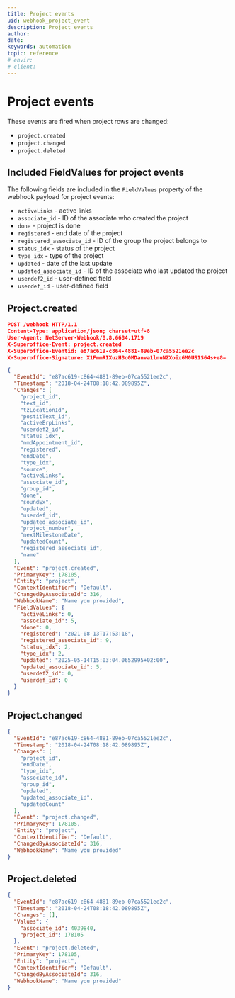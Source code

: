 ```yaml
---
title: Project events
uid: webhook_project_event
description: Project events
author:
date:
keywords: automation
topic: reference
# envir:
# client:
---
```


# Project events

These events are fired when project rows are changed:

* `project.created`
* `project.changed`
* `project.deleted`

## Included FieldValues for project events

The following fields are included in the `FieldValues` property of the webhook payload for project events:

* `activeLinks` - active links
* `associate_id` - ID of the associate who created the project
* `done` - project is done
* `registered` - end date of the project
* `registered_associate_id` - ID of the group the project belongs to
* `status_idx` - status of the project
* `type_idx` - type of the project
* `updated` - date of the last update
* `updated_associate_id` - ID of the associate who last updated the project
* `userdef2_id` - user-defined field
* `userdef_id` - user-defined field

## Project.created

```json
POST /webhook HTTP/1.1
Content-Type: application/json; charset=utf-8
User-Agent: NetServer-Webhook/8.8.6684.1719
X-Superoffice-Event: project.created
X-Superoffice-Eventid: e87ac619-c864-4881-89eb-07ca5521ee2c
X-Superoffice-Signature: X1FmmRIXuzH8o0MDanva1lnuNZXoix6M0US1S64s+e8=

{
  "EventId": "e87ac619-c864-4881-89eb-07ca5521ee2c",
  "Timestamp": "2018-04-24T08:18:42.089895Z",
  "Changes": [
    "project_id",
    "text_id",
    "tzLocationId",
    "postitText_id",
    "activeErpLinks",
    "userdef2_id",
    "status_idx",
    "nmdAppointment_id",
    "registered",
    "endDate",
    "type_idx",
    "source",
    "activeLinks",
    "associate_id",
    "group_id",
    "done",
    "soundEx",
    "updated",
    "userdef_id",
    "updated_associate_id",
    "project_number",
    "nextMilestoneDate",
    "updatedCount",
    "registered_associate_id",
    "name"
  ],
  "Event": "project.created",
  "PrimaryKey": 178105,
  "Entity": "project",
  "ContextIdentifier": "Default",
  "ChangedByAssociateId": 316,
  "WebhookName": "Name you provided",
  "FieldValues": {
    "activeLinks": 0,
    "associate_id": 5,
    "done": 0,
    "registered": "2021-08-13T17:53:18",
    "registered_associate_id": 9,
    "status_idx": 2,
    "type_idx": 2,
    "updated": "2025-05-14T15:03:04.0652995+02:00",
    "updated_associate_id": 5,
    "userdef2_id": 0,
    "userdef_id": 0
  }
}
```

## Project.changed

```json
{
  "EventId": "e87ac619-c864-4881-89eb-07ca5521ee2c",
  "Timestamp": "2018-04-24T08:18:42.089895Z",
  "Changes": [
    "project_id",
    "endDate",
    "type_idx",
    "associate_id",
    "group_id",
    "updated",
    "updated_associate_id",
    "updatedCount"
  ],
  "Event": "project.changed",
  "PrimaryKey": 178105,
  "Entity": "project",
  "ContextIdentifier": "Default",
  "ChangedByAssociateId": 316,
  "WebhookName": "Name you provided"
}
```

## Project.deleted

```json
{
  "EventId": "e87ac619-c864-4881-89eb-07ca5521ee2c",
  "Timestamp": "2018-04-24T08:18:42.089895Z",
  "Changes": [],
  "Values": {
    "associate_id": 4039840,
    "project_id": 178105
  },
  "Event": "project.deleted",
  "PrimaryKey": 178105,
  "Entity": "project",
  "ContextIdentifier": "Default",
  "ChangedByAssociateId": 316,
  "WebhookName": "Name you provided"
}
```
